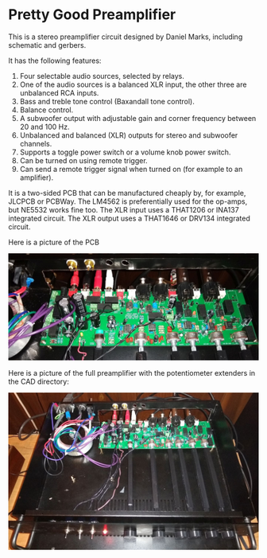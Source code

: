 # Pretty Good Preamplifier

This is a stereo preamplifier circuit designed by Daniel Marks, including schematic and gerbers.

It has the following features:

1.  Four selectable audio sources, selected by relays.
2.  One of the audio sources is a balanced XLR input, the other three are unbalanced RCA inputs.
3.  Bass and treble tone control (Baxandall tone control).
4.  Balance control.
5.  A subwoofer output with adjustable gain and corner frequency between 20 and 100 Hz.
6.  Unbalanced and balanced (XLR) outputs for stereo and subwoofer channels.
7.  Supports a toggle power switch or a volume knob power switch.
8.  Can be turned on using remote trigger.
0.  Can send a remote trigger signal when turned on (for example to an amplifier).

It is a two-sided PCB that can be manufactured cheaply by, for example, JLCPCB or PCBWay.  The LM4562 is preferentially used for the op-amps, but NE5532 works fine too.  The XLR input uses a THAT1206 or INA137 integrated circuit.  The XLR output uses a THAT1646 or DRV134 integrated circuit.

Here is a picture of the PCB

![x](pics/pcb.jpg)

Here is a picture of the full preamplifier with the potentiometer extenders in the CAD directory:

![x](pics/fullamp.jpg)
